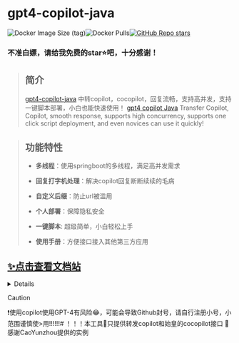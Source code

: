# gpt4-copilot-java

![Docker Image Size (tag)](https://img.shields.io/docker/image-size/yangclivia/gpt4-copilot-java/latest)![Docker Pulls](https://img.shields.io/docker/pulls/yangclivia/gpt4-copilot-java)[![GitHub Repo stars](https://img.shields.io/github/stars/Yanyutin753/gpt4-copilot-java-sh?style=social)](https://github.com/Yanyutin753/gpt4-copilot-java-sh/stargazers)

### 不准白嫖，请给我免费的star⭐吧，十分感谢！
> 
> ## 简介
> 
> [gpt4-copilot-java](https://github.com/Yanyutin753/gpt4-copilot-java-sh) 中转copilot，cocopilot，回复流畅，支持高并发，支持一键脚本部署，小白也能快速使用！
>[gpt4 copilot Java](https://github.com/Yanyutin753/gpt4-copilot-java-sh) Transfer Copilot, Copilot, smooth response, supports high concurrency, supports one click script deployment, and even novices can use it quickly!

> ## 功能特性
> 
> * **多线程**：使用springboot的多线程，满足高并发需求
> 
> * **回复打字机处理**：解决copilot回复断断续续的毛病
> 
> * **自定义后缀**：防止url被滥用
> 
> * **个人部署**：保障隐私安全
> 
> * **一键脚本**: 超级简单，小白轻松上手
> 
> * **使用手册**：方便接口接入其他第三方应用
  
## [✨点击查看文档站](https://apifox.com/apidoc/shared-4301e565-a8df-48a0-85a5-bda2c4c3965a)

<details>
## 一键部署gpt4-copilot-java-sh(最强推荐)

```
# 安装git
(Ubuntu)
sudo apt update
sudo apt install git

（如Fedora、CentOS等）
sudo yum update
sudo yum install git

# 国内服务器
cd / && git clone https://gitee.com/yangyangEN/gpt4-copilot-java-sh.git

# 国外服务器
cd / && git clone https://github.com/Yanyutin753/gpt4-copilot-java-sh.git

# 运行脚本
cd /gpt4-copilot-java-sh && sudo sh install.sh

# 一键更新gpt4-copilot-java服务
cd /gpt4-copilot-java-sh && sudo sh update.sh

# 更新update.sh或者install.sh

# 国内
sudo rm -rf /gpt4-copilot-java-sh && cd / && git clone https://gitee.com/yangyangEN/gpt4-copilot-java-sh.git
# 国外
sudo rm -rf /gpt4-copilot-java-sh && cd / && git clone https://github.com/Yanyutin753/gpt4-copilot-java-sh.git
```


------------

## **非一键部署方式**
### **环境变量**
- **启动端口号**：server.port=8081
- **URL自定义后缀(选填)**：server.servlet.context-path=/tokensTool
    * 记住前面必须加上/，例如/tokensTool,/tool等

### **java部署详情**

```
# 先拿到管理员权限
sudo su -
# 提示你输入密码进行确认。输入密码并按照提示完成验证。
```

```
# 安装 OpenJDK 17：
sudo apt install openjdk-17-jdk
# 安装完成后，可以通过运行以下命令来验证 JDK 安装：
java -version
```

```
# 填写下面路径
cd （你的jar包的位置）
```

##### 运行程序
```
# 例如
nohup java -jar gpt4-copilot-java-0.0.1-SNAPSHOT.jar --server.port=8081 --server.servlet.context-path=/ > myput.log 2>&1 &

# 等待一会 放行8081端口即可运行（自行调整）
```

### **docker部署详情**
```
# 先拉取镜像
docker pull yangclivia/gpt4-copilot-java:latest
```
#### **1.手动部署PandoraNext启动命令**
```
docker run -d \
  --restart=always \
  -u root \
  --name gpt4-copilot-java \
  --net=host \
  --pid=host \
  --privileged=true \
  -e JAVA_OPTS="-XX:+UseParallelGC -Xms128m -Xmx128m -XX:MaxMetaspaceSize=128m" \ # 设置JVM参数（可适当调节，用copilot可以适当调大点，具体可问gpt了解）
  yangclivia/gpt4-copilot-java:latest \
  --server.port=8081 \
  --server.servlet.context-path=/ # 设置gpt4-copilot-java自定义后缀

```
#### **2.Docker部署PandoraNext启动命令**
```
docker run -d \ 
  --restart=always \ 
  -u root \ 
  --name gpt4-copilot-java \ 
  --net=host \ 
  --pid=host \ 
  --privileged=true \ 
  -e JAVA_OPTS="-XX:+UseParallelGC -Xms128m -Xmx128m -XX:MaxMetaspaceSize=128m" \ # 设置JVM参数（可适当调节，用copilot可以适当调大点，具体可问gpt了解）
  yangclivia/gpt4-copilot-java:latest \ 
  --server.port=8081 \ 
  --server.servlet.context-path=/ # 设置gpt4-copilot-java自定义后缀

```
----------
### **Docker Compose部署详情**
#### **代码模板**
```
version: '3'
services:
  gpt4-copilot-java:
    image: yangclivia/gpt4-copilot-java:latest
    # Java 的环境变量 （可适当调节，用copilot可以适当调大点，具体可问gpt了解）
    environment:  
      - JAVA_OPTS=-XX:+UseParallelGC -Xms128m -Xmx128m -XX:MaxMetaspaceSize=128m  
    container_name: gpt4-copilot-java
    restart: always
    user: root
    network_mode: host
    pid: host
    privileged: true
    command: 
      - --server.port=8081
      # 设置gpt4-copilot-java自定义后缀
      - --server.servlet.context-path=/
```

##### 启动gpt4-copilot-java
```
cd (你的docker-compose.yml位置)

docker-compose up -d
```

##### 更新gpt4-copilot-java项目代码
```
cd (你的docker-compose.yml位置)

docker-compose pull

docker-compose up -d
```
--------
</details>

> [!caution]
>
>❗使用copilot使用GPT-4有风险😂，可能会导致Github封号，请自行注册小号，小范围谨慎使>用!!!!!!#
>！！！本工具🥰只提供转发copilot和始皇的cocopilot接口
>🦄感谢CaoYunzhou提供的实例